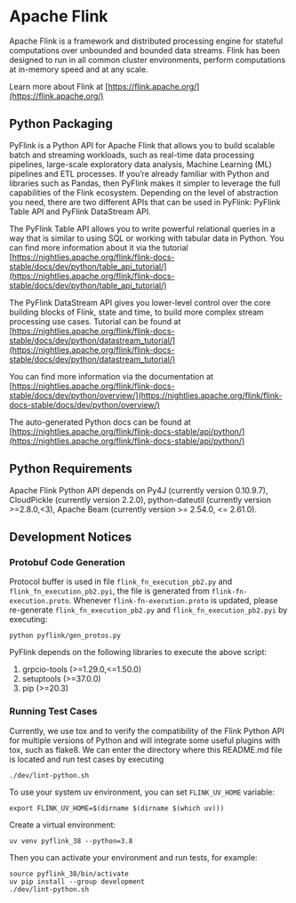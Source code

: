 # Apache Flink

Apache Flink is a framework and distributed processing engine for stateful computations over unbounded and bounded data streams. Flink has been designed to run in all common cluster environments, perform computations at in-memory speed and at any scale.

Learn more about Flink at [https://flink.apache.org/](https://flink.apache.org/)

## Python Packaging

PyFlink is a Python API for Apache Flink that allows you to build scalable batch and streaming workloads,
such as real-time data processing pipelines, large-scale exploratory data analysis, Machine Learning (ML)
pipelines and ETL processes. If you’re already familiar with Python and libraries such as Pandas,
then PyFlink makes it simpler to leverage the full capabilities of the Flink ecosystem.
Depending on the level of abstraction you need, there are two different APIs that can be used in PyFlink: PyFlink Table API and PyFlink DataStream API.

The PyFlink Table API allows you to write powerful relational queries in a way that is similar to
using SQL or working with tabular data in Python. You can find more information about it via the tutorial
[https://nightlies.apache.org/flink/flink-docs-stable/docs/dev/python/table_api_tutorial/](https://nightlies.apache.org/flink/flink-docs-stable/docs/dev/python/table_api_tutorial/)

The PyFlink DataStream API gives you lower-level control over the core building blocks of Flink,
state and time, to build more complex stream processing use cases.
Tutorial can be found at [https://nightlies.apache.org/flink/flink-docs-stable/docs/dev/python/datastream_tutorial/](https://nightlies.apache.org/flink/flink-docs-stable/docs/dev/python/datastream_tutorial/)

You can find more information via the documentation at [https://nightlies.apache.org/flink/flink-docs-stable/docs/dev/python/overview/](https://nightlies.apache.org/flink/flink-docs-stable/docs/dev/python/overview/)

The auto-generated Python docs can be found at [https://nightlies.apache.org/flink/flink-docs-stable/api/python/](https://nightlies.apache.org/flink/flink-docs-stable/api/python/)

## Python Requirements

Apache Flink Python API depends on Py4J (currently version 0.10.9.7), CloudPickle (currently version 2.2.0), python-dateutil (currently version >=2.8.0,<3), Apache Beam (currently version >= 2.54.0, <= 2.61.0).

## Development Notices

### Protobuf Code Generation

Protocol buffer is used in file `flink_fn_execution_pb2.py` and `flink_fn_execution_pb2.pyi`, the file is generated from `flink-fn-execution.proto`. Whenever `flink-fn-execution.proto` is updated, please re-generate `flink_fn_execution_pb2.py` and `flink_fn_execution_pb2.pyi` by executing:

```
python pyflink/gen_protos.py
```

PyFlink depends on the following libraries to execute the above script:
1. grpcio-tools (>=1.29.0,<=1.50.0)
2. setuptools (>=37.0.0)
3. pip (>=20.3)

### Running Test Cases

Currently, we use tox and to verify the compatibility of the Flink Python API for multiple versions of Python and will integrate some useful plugins with tox, such as flake8.
We can enter the directory where this README.md file is located and run test cases by executing

```
./dev/lint-python.sh
```

To use your system uv environment, you can set `FLINK_UV_HOME` variable:

```shell
export FLINK_UV_HOME=$(dirname $(dirname $(which uv)))
```

Create a virtual environment:
```shell
uv venv pyflink_38 --python=3.8
```

Then you can activate your environment and run tests, for example:

```shell
source pyflink_38/bin/activate
uv pip install --group development
./dev/lint-python.sh
```
